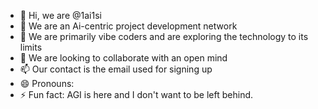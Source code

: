 - 👋 Hi, we are @1ai1si
- 👀 We are an Ai-centric project development network
- 🌱 We are primarily vibe coders and are exploring the technology to its limits
- 💞️ We are looking to collaborate with an open mind
- 📫 Our contact is the email used for signing up
- 😄 Pronouns: 
- ⚡ Fun fact: AGI is here and I don't want to be left behind.

<!---
oneaionesi/oneaionesi is a ✨ special ✨ repository because its `README.md` (this file) appears on your GitHub profile.
You can click the Preview link to take a look at your changes.
--->
